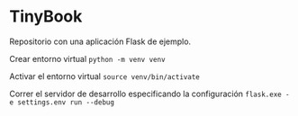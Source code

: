 # TinyBook

Repositorio con una aplicación Flask de ejemplo.

Crear entorno virtual
```python -m venv venv```  

Activar el entorno virtual
```source venv/bin/activate```

Correr el servidor de desarrollo especificando la configuración
```flask.exe -e settings.env run --debug```  


